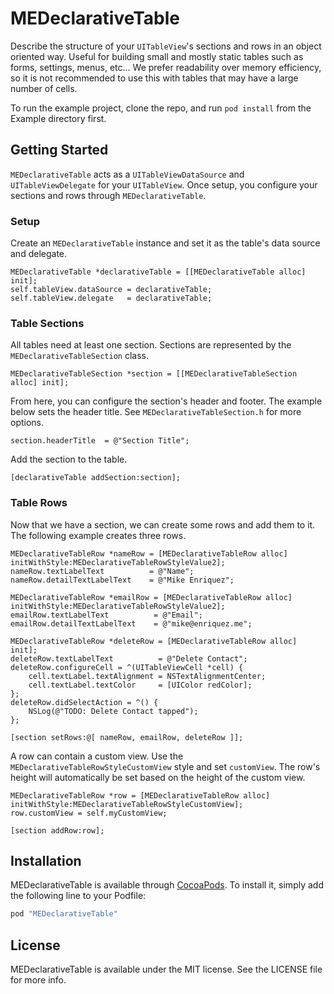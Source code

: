 # MEDeclarativeTable

Describe the structure of your `UITableView`'s sections and rows in an object oriented way.  Useful for building small and mostly static tables such as forms, settings, menus, etc...  We prefer readability over memory efficiency, so it is not recommended to use this with tables that may have a large number of cells.

To run the example project, clone the repo, and run `pod install` from the Example directory first.

## Getting Started

`MEDeclarativeTable` acts as a `UITableViewDataSource` and `UITableViewDelegate` for your `UITableView`.  Once setup, you configure your sections and rows through `MEDeclarativeTable`.

### Setup

Create an `MEDeclarativeTable` instance and set it as the table's data source and delegate.

```objc
MEDeclarativeTable *declarativeTable = [[MEDeclarativeTable alloc] init];
self.tableView.dataSource = declarativeTable;
self.tableView.delegate   = declarativeTable;
```

### Table Sections

All tables need at least one section.  Sections are represented by the `MEDeclarativeTableSection` class.

```objc
MEDeclarativeTableSection *section = [[MEDeclarativeTableSection alloc] init];
```

From here, you can configure the section's header and footer.  The example below sets the header title.  See `MEDeclarativeTableSection.h` for more options.

```objc
section.headerTitle  = @"Section Title";
```

Add the section to the table.

```objc
[declarativeTable addSection:section];
```

### Table Rows

Now that we have a section, we can create some rows and add them to it.  The following example creates three rows.

```objc
MEDeclarativeTableRow *nameRow = [MEDeclarativeTableRow alloc] initWithStyle:MEDeclarativeTableRowStyleValue2];
nameRow.textLabelText          = @"Name";
nameRow.detailTextLabelText    = @"Mike Enriquez";

MEDeclarativeTableRow *emailRow = [MEDeclarativeTableRow alloc] initWithStyle:MEDeclarativeTableRowStyleValue2];
emailRow.textLabelText          = @"Email";
emailRow.detailTextLabelText    = @"mike@enriquez.me";

MEDeclarativeTableRow *deleteRow = [MEDeclarativeTableRow alloc] init];
deleteRow.textLabelText          = @"Delete Contact";
deleteRow.configureCell = ^(UITableViewCell *cell) {
    cell.textLabel.textAlignment = NSTextAlignmentCenter;
    cell.textLabel.textColor     = [UIColor redColor];
};
deleteRow.didSelectAction = ^() {
    NSLog(@"TODO: Delete Contact tapped");
};

[section setRows:@[ nameRow, emailRow, deleteRow ]];
```

A row can contain a custom view.  Use the `MEDeclarativeTableRowStyleCustomView` style and set `customView`.  The row's height will automatically be set based on the height of the custom view.

```objc
MEDeclarativeTableRow *row = [MEDeclarativeTableRow alloc] initWithStyle:MEDeclarativeTableRowStyleCustomView];
row.customView = self.myCustomView;

[section addRow:row];
```

## Installation

MEDeclarativeTable is available through [CocoaPods](http://cocoapods.org). To install
it, simply add the following line to your Podfile:

```ruby
pod "MEDeclarativeTable"
```

## License

MEDeclarativeTable is available under the MIT license. See the LICENSE file for more info.
